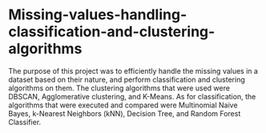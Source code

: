 # Missing-values-handling-classification-and-clustering-algorithms

The purpose of this project was to efficiently handle the missing values in a dataset based on their nature, and perform classification and clustering algorithms on them. The clustering algorithms that were used were DBSCAN, Agglomerative clustering, and K-Means. As for classification, the algorithms that were executed and compared were Multinomial Naive Bayes, k-Nearest Neighbors (kNN), Decision Tree, and Random Forest Classifier.
